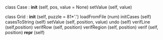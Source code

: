 class Case : 
__init__ (self, pos, value = None)
setValue (self, value) 


class Grid :
__init__ (self, puzzle = 81*'.') 
loadFromFile (num)
initCases (self)
casesToString (self)
setValue (self, position, value)
undo (self)
verifLine (self,position)
verifRow (self, position)
verifRegion (self, position)
verif (self, position)
__repr__ (self)
